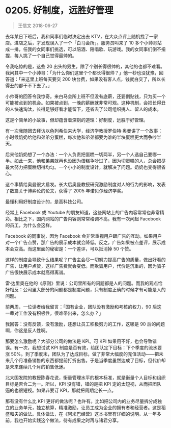 # 0205. 好制度，远胜好管理
> 王信文
2018-06-27

去年某日下班后，我和同事们临时决定出去 KTV，在大众点评上随机找了一家店。进店之后，才发现误入了一个「白马会所」。服务员叫来了 10 多个小帅哥站成一排，任我的女同事们挑选，可以陪酒、陪唱歌、玩游戏。我的女同事们倒不扭捏，每人挑了一个自己觉得最帅的。

令我吃惊的是，这些 20 出头的男生，除了个别长得很帅的，其他的也都不难看。我问其中一个小帅哥：「为什么你们这里个个都长得很帅？」他一秒也没犹豫，回答道：「来这里上班每天要交 200 块台费，如果没有客人点，钱就白交了，所以长得丑的都干不下去了。」

小帅哥的回答令我惊奇。来白马会所上班不但没有底薪，还要倒贴钱，只为买一个可能被点到的机会。如果被点到，一晚的薪酬就非常可观。这种机制，会把长得丑的人快速淘汰，长得足够好看才能留下，还省去了公司组织挑人、留人的成本。

这是个简单的小故事，但却蕴含着深刻的道理：好制度，远胜于好管理。

有一次我随团去拜访以色列希伯来大学，经济学教授罗伯特·奥曼讲了一个故事：小时候奶奶给他和弟弟分蛋糕，每次他和弟弟都要为谁的半块蛋糕更大而争吵半天。

后来他奶奶想了一个办法：一个人负责把蛋糕一切两半，另一个人选自己要哪一半。如此一来，他和弟弟就再也没因为蛋糕争吵过了，因为切蛋糕的人，总会把尽最大努力把蛋糕切得均匀。一个小小的制度设计，就解决了问题。奶奶也变得很省心。

这个事情给奥曼很大启发。长大后奥曼教授研究激励制度对人的行为的影响，发表了数篇关于博弈论的论文，获得了 2005 年诺贝尔经济学奖。

最懂利用好制度设计的，是高科技公司。

经常上 Facebook 或 Youtube 的朋友知道，这些网站上的广告内容常常也非常精彩。相比之下，国内网站的广告内容则常常格调不高。我有一次问起 Facebook 的员工，为什么会这样。

Facebook 的同事说，因为 Facebook 会非常重视用户跟广告的互动。如果用户对一个广告点赞，那广告的展示成本就会降低。反之，广告如果被点差评，展示成本会变高。而这里面的秘密是：一个差评，可以抵消掉 50 个赞。

这样的制度会导致什么结果呢？广告主会尽一切努力提高广告的质量，做出好看的广告，让用户点赞，这样广告费就会变低。而欺骗用户，代价是沉重的，因为骗子广告很快展示成本就高得离谱。

雷·达里奥在他的《原则》里说：公司里所有的问题都是人的问题。而我的观点恰好相反：公司里大部分的问题都是制度问题，只有制度正确的时候才有可能是人的问题。

前两周，一位读者给我留言：「国有企业，团队没有激励和考核的权力，90 后这一辈对工作没有积极性，很难带出来，怎么办？」

我回答：没有反馈，没有激励，还想让员工积极努力的工作，这哪是 90 后的问题啊，你这是反人性啊。

那要怎么激励呢？大部分公司的做法是 KPI。可 KPI 如果用不好，也会导致错误。有一次，我想试试 KPI 制度是否有效，给团队定下目标：下个季度的流水要涨 50%。到了季度末，团队为了达成目标，做了非常大幅度的充值活动——把未来几个月准备销售的东西都提前打折出售。于是当季度虽然达成了目标，但代价却是未来连续几个月的销售低迷。

北大国发院的教授陈春花说，衡量管理水平的根本标准，就是衡量个人目标和组织目标是否合二为一。所以，KPI 没有错，错的是把 KPI 定的太短视，从而把团队逼的也很短视。如果非要订 KPI，那就把周期定长一点。

那有没有什么比 KPI 更好的做法呢？也许有。比如把公司内的业务尽量拆分成独立的业务单元，独立核算，精准激励，让员工成为企业的拥有者和经营者。这是稻盛和夫的做法。具体做法，在《阿米巴经营》这本书里有详细的说明。从一年多前，我也开始实践这个做法，待有成果之时再与诸君分享。

